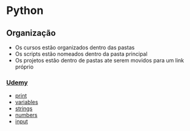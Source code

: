 # **Python** 



## **Organização**

* Os cursos estão organizados dentro das pastas
* Os scripts estão nomeados dentro da pasta principal
* Os projetos estão dentro de pastas ate serem movidos para um link próprio 

### [Udemy](https://github.com/umjessetavares/python/tree/main/Udemy)
* [print](https://github.com/umjessetavares/python/blob/main/Udemy/print.py)
* [variables](https://github.com/umjessetavares/python/blob/main/Udemy/variables.py)
* [strings](https://github.com/umjessetavares/python/blob/main/Udemy/strings.py)
* [numbers](https://github.com/umjessetavares/python/blob/main/Udemy/numbers.py)
* [input](https://github.com/umjessetavares/python/blob/main/Udemy/input.py)